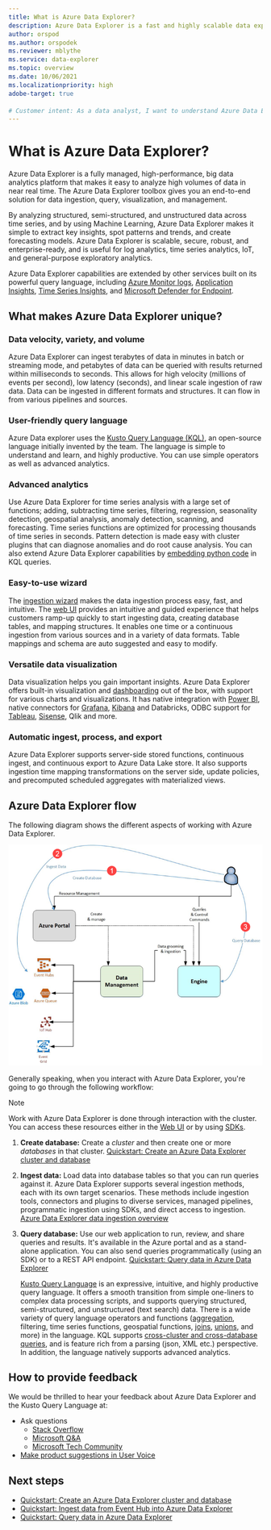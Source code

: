 ```yaml
---
title: What is Azure Data Explorer?
description: Azure Data Explorer is a fast and highly scalable data exploration service for log and telemetry data.
author: orspod
ms.author: orspodek
ms.reviewer: mblythe
ms.service: data-explorer
ms.topic: overview
ms.date: 10/06/2021
ms.localizationpriority: high
adobe-target: true

# Customer intent: As a data analyst, I want to understand Azure Data Explorer, so I can decide if it's suitable for my analytics workloads.
---
```


# What is Azure Data Explorer?

Azure Data Explorer is a fully managed, high-performance, big data analytics platform that makes it easy to analyze high volumes of data in near real time. The Azure Data Explorer toolbox gives you an end-to-end solution for data ingestion, query, visualization, and management.

By analyzing structured, semi-structured, and unstructured data across time series, and by using Machine Learning, Azure Data Explorer makes it simple to extract key insights, spot patterns and trends, and create forecasting models. Azure Data Explorer is scalable, secure, robust, and enterprise-ready, and is useful for log analytics, time series analytics, IoT, and general-purpose exploratory analytics.

Azure Data Explorer capabilities are extended by other services built on its powerful query language, including [Azure Monitor logs](/azure/log-analytics/), [Application Insights](/azure/application-insights/), [Time Series Insights](/azure/time-series-insights/), and [Microsoft Defender for Endpoint](/microsoft-365/security/defender-endpoint/microsoft-defender-endpoint).


## What makes Azure Data Explorer unique?

### Data velocity, variety, and volume

Azure Data Explorer can ingest terabytes of data in minutes in batch or streaming mode, and petabytes of data can be queried with results returned within milliseconds to seconds. This allows for high velocity (millions of events per second), low latency (seconds), and linear scale ingestion of raw data. Data can be ingested in different formats and structures. It can flow in from various pipelines and sources.

### User-friendly query language

Azure Data explorer uses the [Kusto Query Language (KQL)](kusto/query/index.md), an open-source language initially invented by the team. The language is simple to understand and learn, and highly productive. You can use simple operators as well as advanced analytics.

### Advanced analytics

Use Azure Data Explorer for time series analysis with a large set of functions; adding, subtracting time series, filtering, regression, seasonality detection, geospatial analysis, anomaly detection, scanning, and forecasting. Time series functions are optimized for processing thousands of time series in seconds. Pattern detection is made easy with cluster plugins that can diagnose anomalies and do root cause analysis. You can also extend Azure Data Explorer capabilities by [embedding python code](kusto/query/pythonplugin.md) in KQL queries.

### Easy-to-use wizard

The [ingestion wizard](ingest-data-one-click.md) makes the data ingestion process easy, fast, and intuitive. The [web UI](web-query-data.md) provides an intuitive and guided experience that helps customers ramp-up quickly to start ingesting data, creating database tables, and mapping structures. It enables one time or a continuous ingestion from various sources and in a variety of data formats. Table mappings and schema are auto suggested and easy to modify.

### Versatile data visualization

Data visualization helps you gain important insights. Azure Data Explorer offers built-in visualization and [dashboarding](azure-data-explorer-dashboards.md) out of the box, with support for various charts and visualizations. It has native integration with [Power BI](power-bi-connector.md), native connectors for [Grafana](grafana.md), [Kibana](k2bridge.md) and Databricks, ODBC support for [Tableau](tableau.md), [Sisense](sisense.md), Qlik and more.

### Automatic ingest, process, and export

Azure Data Explorer supports server-side stored functions, continuous ingest, and continuous export to Azure Data Lake store. It also supports ingestion time mapping transformations on the server side, update policies, and precomputed scheduled aggregates with materialized views.

## Azure Data Explorer flow

The following diagram shows the different aspects of working with Azure Data Explorer.

![Azure Data Explorer flow.](media/data-explorer-overview/workflow.png)

Generally speaking, when you interact with Azure Data Explorer, you're going to go through the following workflow:  

> [!NOTE]
> Work with Azure Data Explorer is done through interaction with the cluster. You can access these resources either in the [Web UI](web-query-data.md) or by using [SDKs](kusto/api/index.md).

1. **Create database:** Create a *cluster* and then create one or more *databases* in that cluster. [Quickstart: Create an Azure Data Explorer cluster and database](create-cluster-database-portal.md)

1. **Ingest data:** Load data into database tables so that you can run queries against it. Azure Data Explorer supports several ingestion methods, each with its own target scenarios. These methods include ingestion tools, connectors and plugins to diverse services, managed pipelines, programmatic ingestion using SDKs, and direct access to ingestion. [Azure Data Explorer data ingestion overview](ingest-data-overview.md)

1. **Query database:** Use our web application to run, review, and share queries and results. It's available in the Azure portal and as a stand-alone application. You can also send queries programmatically (using an SDK) or to a REST API endpoint. [Quickstart: Query data in Azure Data Explorer](web-query-data.md)

    [Kusto Query Language](kusto/query/index.md) is an expressive, intuitive, and highly productive query language. It offers a smooth transition from simple one-liners to complex data processing scripts, and supports querying structured, semi-structured, and unstructured (text search) data. There is a wide variety of query language operators and functions ([aggregation](kusto/query/aggregation-functions.md), filtering, time series functions, geospatial functions, [joins](kusto/query/joinoperator.md), [unions](kusto/query/unionoperator.md), and more) in the language. KQL supports [cross-cluster and cross-database queries](kusto/query/cross-cluster-or-database-queries.md), and is feature rich from a parsing (json, XML etc.) perspective. In addition, the language natively supports advanced analytics.

## How to provide feedback

We would be thrilled to hear your feedback about Azure Data Explorer and the Kusto Query Language at:

* Ask questions
  * [Stack Overflow](https://stackoverflow.com/questions/tagged/azure-data-explorer)
  * [Microsoft Q&A](/answers/topics/azure-data-explorer.html)
  * [Microsoft Tech Community](https://techcommunity.microsoft.com/t5/Azure-Data-Explorer/bd-p/Kusto)
* [Make product suggestions in User Voice](https://aka.ms/AzureDataExplorer.UserVoice)

## Next steps

* [Quickstart: Create an Azure Data Explorer cluster and database](create-cluster-database-portal.md)
* [Quickstart: Ingest data from Event Hub into Azure Data Explorer](ingest-data-event-hub.md)
* [Quickstart: Query data in Azure Data Explorer](web-query-data.md)
